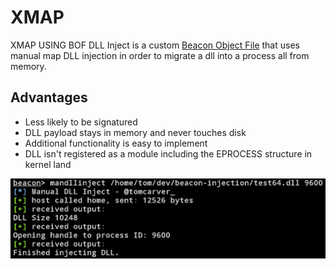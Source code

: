 # XMAP
XMAP USING BOF DLL Inject is a custom [Beacon Object File](https://www.cobaltstrike.com/help-beacon-object-files) that uses manual map 
DLL injection in order to migrate a dll into a process all from memory. 

## Advantages
- Less likely to be signatured
- DLL payload stays in memory and never touches disk
- Additional functionality is easy to implement
- DLL isn't registered as a module including the EPROCESS structure in kernel land


![Cobalt Strike BOF Executing](cobalt-strike-mandll.png "Cobalt Strike mandll")
